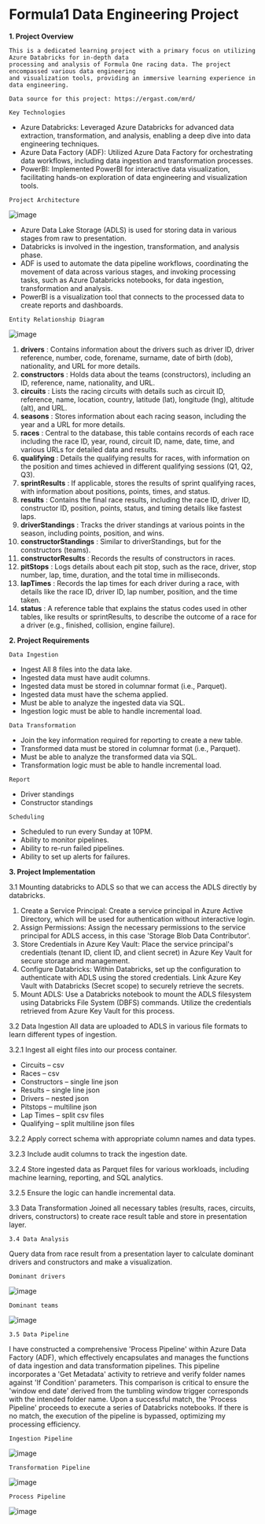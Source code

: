 # Formula1 Data Engineering Project

**1. Project Overview**

```
This is a dedicated learning project with a primary focus on utilizing Azure Databricks for in-depth data
processing and analysis of Formula One racing data. The project encompassed various data engineering
and visualization tools, providing an immersive learning experience in data engineering.
```
```
Data source for this project: https://ergast.com/mrd/
```
```
Key Technologies
```
- Azure Databricks: Leveraged Azure Databricks for advanced data extraction, transformation, and
    analysis, enabling a deep dive into data engineering techniques.
- Azure Data Factory (ADF): Utilized Azure Data Factory for orchestrating data workflows, including data
    ingestion and transformation processes.
- PowerBI: Implemented PowerBI for interactive data visualization, facilitating hands-on exploration of
    data engineering and visualization tools.

```
Project Architecture
```
![image](https://github.com/Chutchanan/Formula1_Azure/assets/134831110/3607dfac-747b-4e31-89fa-37fa55130d5a)

- Azure Data Lake Storage (ADLS) is used for storing data in various stages from raw to presentation.
- Databricks is involved in the ingestion, transformation, and analysis phase.
- ADF is used to automate the data pipeline workflows, coordinating the movement of data across various
    stages, and invoking processing tasks, such as Azure Databricks notebooks, for data ingestion,
    transformation and analysis.
- PowerBI is a visualization tool that connects to the processed data to create reports and dashboards.

```
Entity Relationship Diagram
```
![image](https://github.com/Chutchanan/Formula1_Azure/assets/134831110/bd2b726b-b44a-4ce1-a1d7-5d161d726c1a)

1. **drivers** : Contains information about the drivers such as driver ID, driver reference, number, code, forename,
    surname, date of birth (dob), nationality, and URL for more details.
2. **constructors** : Holds data about the teams (constructors), including an ID, reference, name, nationality, and
    URL.
3. **circuits** : Lists the racing circuits with details such as circuit ID, reference, name, location, country, latitude
    (lat), longitude (lng), altitude (alt), and URL.
4. **seasons** : Stores information about each racing season, including the year and a URL for more details.
5. **races** : Central to the database, this table contains records of each race including the race ID, year, round,
    circuit ID, name, date, time, and various URLs for detailed data and results.
6. **qualifying** : Details the qualifying results for races, with information on the position and times achieved in
    different qualifying sessions (Q1, Q2, Q3).
7. **sprintResults** : If applicable, stores the results of sprint qualifying races, with information about positions,
    points, times, and status.
8. **results** : Contains the final race results, including the race ID, driver ID, constructor ID, position, points, status,
    and timing details like fastest laps.
9. **driverStandings** : Tracks the driver standings at various points in the season, including points, position, and
    wins.
10. **constructorStandings** : Similar to driverStandings, but for the constructors (teams).
11. **constructorResults** : Records the results of constructors in races.
12. **pitStops** : Logs details about each pit stop, such as the race, driver, stop number, lap, time, duration, and the
    total time in milliseconds.
13. **lapTimes** : Records the lap times for each driver during a race, with details like the race ID, driver ID, lap
    number, position, and the time taken.
14. **status** : A reference table that explains the status codes used in other tables, like results or sprintResults, to
    describe the outcome of a race for a driver (e.g., finished, collision, engine failure).


**2. Project Requirements**

```
Data Ingestion
```
- Ingest All 8 files into the data lake.
- Ingested data must have audit columns.
- Ingested data must be stored in columnar format (i.e., Parquet).
- Ingested data must have the schema applied.
- Must be able to analyze the ingested data via SQL.
- Ingestion logic must be able to handle incremental load.

```
Data Transformation
```
- Join the key information required for reporting to create a new table.
- Transformed data must be stored in columnar format (i.e., Parquet).
- Must be able to analyze the transformed data via SQL.
- Transformation logic must be able to handle incremental load.

```
Report
```
- Driver standings
- Constructor standings

```
Scheduling
```
- Scheduled to run every Sunday at 10PM.
- Ability to monitor pipelines.
- Ability to re-run failed pipelines.
- Ability to set up alerts for failures.


**3. Project Implementation**

3.1 Mounting databricks to ADLS so that we can access the ADLS directly by databricks.
1. Create a Service Principal: Create a service principal in Azure Active Directory, which will be used for
    authentication without interactive login.
2. Assign Permissions: Assign the necessary permissions to the service principal for ADLS access, in this
    case 'Storage Blob Data Contributor'.
3. Store Credentials in Azure Key Vault: Place the service principal's credentials (tenant ID, client ID, and
    client secret) in Azure Key Vault for secure storage and management.
4. Configure Databricks: Within Databricks, set up the configuration to authenticate with ADLS using the
    stored credentials. Link Azure Key Vault with Databricks (Secret scope) to securely retrieve the secrets.
5. Mount ADLS: Use a Databricks notebook to mount the ADLS filesystem using Databricks File System
    (DBFS) commands. Utilize the credentials retrieved from Azure Key Vault for this process.

3.2 Data Ingestion
All data are uploaded to ADLS in various file formats to learn different types of ingestion.

3.2.1 Ingest all eight files into our process container.
- Circuits – csv
- Races – csv
- Constructors – single line json
- Results – single line json
- Drivers – nested json
- Pitstops – multiline json
- Lap Times – split csv files
- Qualifying – split multiline json files

3.2.2 Apply correct schema with appropriate column names and data types.

3.2.3 Include audit columns to track the ingestion date.

3.2.4 Store ingested data as Parquet files for various workloads, including machine learning, reporting, and SQL analytics.

3.2.5 Ensure the logic can handle incremental data.

3.3 Data Transformation
Joined all necessary tables (results, races, circuits, drivers, constructors) to create race result table and store in presentation layer.


```
3.4 Data Analysis
```
Query data from race result from a presentation layer to calculate dominant drivers and
constructors and make a visualization.

```
Dominant drivers
```
![image](https://github.com/Chutchanan/Formula1_Azure/assets/134831110/19606257-53e5-4ff6-b5e6-d1179b6a43a6)

```
Dominant teams
```
![image](https://github.com/Chutchanan/Formula1_Azure/assets/134831110/a315716b-c03a-483e-a8db-eccac7d07cbd)

```
3.5 Data Pipeline
```
I have constructed a comprehensive 'Process Pipeline' within Azure Data Factory (ADF), which
effectively encapsulates and manages the functions of data ingestion and data transformation pipelines.
This pipeline incorporates a 'Get Metadata' activity to retrieve and verify folder names against 'If Condition'
parameters. This comparison is critical to ensure the 'window end date' derived from the tumbling window
trigger corresponds with the intended folder name. Upon a successful match, the 'Process Pipeline'
proceeds to execute a series of Databricks notebooks. If there is no match, the execution of the pipeline is
bypassed, optimizing my processing efficiency.

```
Ingestion Pipeline
```
![image](https://github.com/Chutchanan/Formula1_Azure/assets/134831110/0b952895-df1e-4a18-80ab-e6fd28012d06)

```
Transformation Pipeline
```
![image](https://github.com/Chutchanan/Formula1_Azure/assets/134831110/3d3675f9-7072-4114-9504-b0d43e53f8a7)

```
Process Pipeline
```
![image](https://github.com/Chutchanan/Formula1_Azure/assets/134831110/185125e6-1d6e-4420-8fcd-ee62e113926b)

